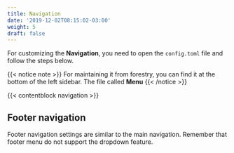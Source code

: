 ```yaml
---
title: Navigation
date: '2019-12-02T08:15:02-03:00'
weight: 5
draft: false
---
```


For customizing the **Navigation**, you need to open the `config.toml` file and follow the steps below.

{{< notice note >}}
For maintaining it from forestry, you can find it at the bottom of the left sidebar. The file called **Menu**
{{< /notice >}}

{{< contentblock navigation >}}

## Footer navigation

Footer navigation settings are similar to the main navigation. Remember that footer menu do not support the dropdown feature.
